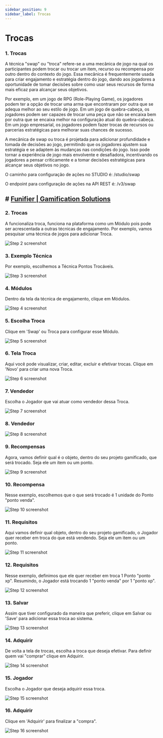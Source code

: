 ```yaml
---
sidebar_position: 9
sidebar_label: Trocas
---
```


# Trocas



### 1. Trocas

A técnica "swap" ou "troca" refere-se a uma mecânica de jogo na qual os participantes podem trocar ou trocar um item, recurso ou recompensa por outro dentro do contexto do jogo. Essa mecânica é frequentemente usada para criar engajamento e estratégia dentro do jogo, dando aos jogadores a oportunidade de tomar decisões sobre como usar seus recursos de forma mais eficaz para alcançar seus objetivos.

Por exemplo, em um jogo de RPG (Role-Playing Game), os jogadores podem ter a opção de trocar uma arma que encontraram por outra que se adequa melhor ao seu estilo de jogo. Em um jogo de quebra-cabeça, os jogadores podem ser capazes de trocar uma peça que não se encaixa bem por outra que se encaixa melhor na configuração atual do quebra-cabeça. Em um jogo empresarial, os jogadores podem fazer trocas de recursos ou parcerias estratégicas para melhorar suas chances de sucesso.

A mecânica de swap ou troca é projetada para adicionar profundidade e tomada de decisões ao jogo, permitindo que os jogadores ajustem sua estratégia e se adaptem às mudanças nas condições do jogo. Isso pode tornar a experiência de jogo mais envolvente e desafiadora, incentivando os jogadores a pensar criticamente e a tomar decisões estratégicas para alcançar seus objetivos no jogo.

O caminho para configuração de ações no STUDIO é: /studio/swap

O endpoint para configuração de ações na API REST é: /v3/swap



## # [Funifier | Gamification Solutions](https://my.funifier.com/studio/technique)


### 2. Trocas

A funcionaliza troca, funciona na plataforma como um Módulo pois pode ser acrescentada a outras técnicas de engajamento. Por exemplo, vamos pesquisar uma técnica de jogos para adicionar Troca.

![Step 2 screenshot](https://images.tango.us/workflows/49df2559-44fc-4e4a-889c-0a48520d143d/steps/486ebf5a-acf1-4730-b9f6-bcc9c44c18b3/64524968-5dd9-4443-bc5a-df1df47731fc.png?crop=focalpoint&fit=crop&fp-x=0.5000&fp-y=0.5000&w=1200&border=2%2CF4F2F7&border-radius=8%2C8%2C8%2C8&border-radius-inner=8%2C8%2C8%2C8&blend-align=bottom&blend-mode=normal&blend-x=0&blend-w=1200&blend64=aHR0cHM6Ly9pbWFnZXMudGFuZ28udXMvc3RhdGljL21hZGUtd2l0aC10YW5nby13YXRlcm1hcmstdjIucG5n&mark-x=838&mark-y=280&m64=aHR0cHM6Ly9pbWFnZXMudGFuZ28udXMvc3RhdGljL2JsYW5rLnBuZz9tYXNrPWNvcm5lcnMmYm9yZGVyPTQlMkNGRjc0NDImdz0yODEmaD00OSZmaXQ9Y3JvcCZjb3JuZXItcmFkaXVzPTEw)


### 3. Exemplo Técnica

Por exemplo, escolhemos a Técnica Pontos Trocáveis.

![Step 3 screenshot](https://images.tango.us/workflows/49df2559-44fc-4e4a-889c-0a48520d143d/steps/93b1f3dd-feb8-4a76-a091-54e97dcce9c4/e2fa1374-2ce2-4743-a758-66b8bfd5c885.png?crop=focalpoint&fit=crop&fp-x=0.5000&fp-y=0.5000&w=1200&border=2%2CF4F2F7&border-radius=8%2C8%2C8%2C8&border-radius-inner=8%2C8%2C8%2C8&blend-align=bottom&blend-mode=normal&blend-x=0&blend-w=1200&blend64=aHR0cHM6Ly9pbWFnZXMudGFuZ28udXMvc3RhdGljL21hZGUtd2l0aC10YW5nby13YXRlcm1hcmstdjIucG5n&mark-x=1081&mark-y=521&m64=aHR0cHM6Ly9pbWFnZXMudGFuZ28udXMvc3RhdGljL2JsYW5rLnBuZz9tYXNrPWNvcm5lcnMmYm9yZGVyPTQlMkNGRjc0NDImdz01MSZoPTQ3JmZpdD1jcm9wJmNvcm5lci1yYWRpdXM9MTA%3D)


### 4. Módulos

Dentro da tela da técnica de engajamento, clique em Módulos.

![Step 4 screenshot](https://images.tango.us/workflows/49df2559-44fc-4e4a-889c-0a48520d143d/steps/42627283-4ba2-4aa5-926b-46f9e3e49581/5dc9cc1b-6e51-4ab7-9a5e-220d078d6c68.png?crop=focalpoint&fit=crop&fp-x=0.5000&fp-y=0.5000&w=1200&border=2%2CF4F2F7&border-radius=8%2C8%2C8%2C8&border-radius-inner=8%2C8%2C8%2C8&blend-align=bottom&blend-mode=normal&blend-x=0&blend-w=1200&blend64=aHR0cHM6Ly9pbWFnZXMudGFuZ28udXMvc3RhdGljL21hZGUtd2l0aC10YW5nby13YXRlcm1hcmstdjIucG5n&mark-x=1021&mark-y=300&m64=aHR0cHM6Ly9pbWFnZXMudGFuZ28udXMvc3RhdGljL2JsYW5rLnBuZz9tYXNrPWNvcm5lcnMmYm9yZGVyPTQlMkNGRjc0NDImdz0xNDgmaD02NiZmaXQ9Y3JvcCZjb3JuZXItcmFkaXVzPTEw)


### 5. Escolha Troca

Clique em 'Swap' ou Troca para configurar esse Módulo.

![Step 5 screenshot](https://images.tango.us/workflows/49df2559-44fc-4e4a-889c-0a48520d143d/steps/0d2c6674-aeda-41d9-a038-5011a50a5816/735d9575-81b4-4a17-baa1-e9ef0cb4bd4d.png?crop=focalpoint&fit=crop&fp-x=0.5000&fp-y=0.5000&w=1200&border=2%2CF4F2F7&border-radius=8%2C8%2C8%2C8&border-radius-inner=8%2C8%2C8%2C8&blend-align=bottom&blend-mode=normal&blend-x=0&blend-w=1200&blend64=aHR0cHM6Ly9pbWFnZXMudGFuZ28udXMvc3RhdGljL21hZGUtd2l0aC10YW5nby13YXRlcm1hcmstdjIucG5n&mark-x=1022&mark-y=555&m64=aHR0cHM6Ly9pbWFnZXMudGFuZ28udXMvc3RhdGljL2JsYW5rLnBuZz9tYXNrPWNvcm5lcnMmYm9yZGVyPTQlMkNGRjc0NDImdz0xNTQmaD0zMyZmaXQ9Y3JvcCZjb3JuZXItcmFkaXVzPTEw)


### 6. Tela Troca

Aqui você pode visualizar, criar, editar, excluir e efetivar trocas. Clique em 'Novo' para criar uma nova Troca.

![Step 6 screenshot](https://images.tango.us/workflows/49df2559-44fc-4e4a-889c-0a48520d143d/steps/a43cb180-7c2d-487b-acbf-41b2ded5be5d/749de271-2820-4f05-a6b5-01dee8b09632.png?crop=focalpoint&fit=crop&fp-x=0.2440&fp-y=0.2313&fp-z=2.7023&w=1200&border=2%2CF4F2F7&border-radius=8%2C8%2C8%2C8&border-radius-inner=8%2C8%2C8%2C8&blend-align=bottom&blend-mode=normal&blend-x=0&blend-w=1200&blend64=aHR0cHM6Ly9pbWFnZXMudGFuZ28udXMvc3RhdGljL21hZGUtd2l0aC10YW5nby13YXRlcm1hcmstdjIucG5n&mark-x=486&mark-y=267&m64=aHR0cHM6Ly9pbWFnZXMudGFuZ28udXMvc3RhdGljL2JsYW5rLnBuZz9tYXNrPWNvcm5lcnMmYm9yZGVyPTYlMkNGRjc0NDImdz0yMjcmaD0xMjEmZml0PWNyb3AmY29ybmVyLXJhZGl1cz0xMA%3D%3D)


### 7. Vendedor

Escolha o Jogador que vai atuar como vendedor dessa Troca.

![Step 7 screenshot](https://images.tango.us/workflows/49df2559-44fc-4e4a-889c-0a48520d143d/steps/40bf3e14-ffab-47a2-8a77-ea586ecf71ac/aa71628d-abe7-46b3-bbda-664990c60211.png?crop=focalpoint&fit=crop&fp-x=0.5000&fp-y=0.5000&w=1200&border=2%2CF4F2F7&border-radius=8%2C8%2C8%2C8&border-radius-inner=8%2C8%2C8%2C8&blend-align=bottom&blend-mode=normal&blend-x=0&blend-w=1200&blend64=aHR0cHM6Ly9pbWFnZXMudGFuZ28udXMvc3RhdGljL21hZGUtd2l0aC10YW5nby13YXRlcm1hcmstdjIucG5n&mark-x=1121&mark-y=144&m64=aHR0cHM6Ly9pbWFnZXMudGFuZ28udXMvc3RhdGljL2JsYW5rLnBuZz9tYXNrPWNvcm5lcnMmYm9yZGVyPTQlMkNGRjc0NDImdz00OCZoPTQ1JmZpdD1jcm9wJmNvcm5lci1yYWRpdXM9MTA%3D)


### 8. Vendedor
![Step 8 screenshot](https://images.tango.us/workflows/49df2559-44fc-4e4a-889c-0a48520d143d/steps/0a3a298a-56e2-4742-aa71-04076317436e/186b3205-bc4c-45bc-bfab-26474aa394e5.png?crop=focalpoint&fit=crop&fp-x=0.5000&fp-y=0.5000&w=1200&border=2%2CF4F2F7&border-radius=8%2C8%2C8%2C8&border-radius-inner=8%2C8%2C8%2C8&blend-align=bottom&blend-mode=normal&blend-x=0&blend-w=1200&blend64=aHR0cHM6Ly9pbWFnZXMudGFuZ28udXMvc3RhdGljL21hZGUtd2l0aC10YW5nby13YXRlcm1hcmstdjIucG5n&mark-x=214&mark-y=525&m64=aHR0cHM6Ly9pbWFnZXMudGFuZ28udXMvc3RhdGljL2JsYW5rLnBuZz9tYXNrPWNvcm5lcnMmYm9yZGVyPTQlMkNGRjc0NDImdz04NSZoPTQ1JmZpdD1jcm9wJmNvcm5lci1yYWRpdXM9MTA%3D)


### 9. Recompensas

Agora, vamos definir qual é o objeto, dentro do seu projeto gamificado, que será trocado. Seja ele um item ou um ponto.

![Step 9 screenshot](https://images.tango.us/workflows/49df2559-44fc-4e4a-889c-0a48520d143d/steps/21e32dae-72d7-47a5-8272-6cbb6240186c/ecf6cda0-04e3-4a19-8c81-250c5f43b299.png?crop=focalpoint&fit=crop&fp-x=0.5000&fp-y=0.5000&w=1200&border=2%2CF4F2F7&border-radius=8%2C8%2C8%2C8&border-radius-inner=8%2C8%2C8%2C8&blend-align=bottom&blend-mode=normal&blend-x=0&blend-w=1200&blend64=aHR0cHM6Ly9pbWFnZXMudGFuZ28udXMvc3RhdGljL21hZGUtd2l0aC10YW5nby13YXRlcm1hcmstdjIucG5n&mark-x=1121&mark-y=315&m64=aHR0cHM6Ly9pbWFnZXMudGFuZ28udXMvc3RhdGljL2JsYW5rLnBuZz9tYXNrPWNvcm5lcnMmYm9yZGVyPTQlMkNGRjc0NDImdz00OCZoPTQ1JmZpdD1jcm9wJmNvcm5lci1yYWRpdXM9MTA%3D)


### 10. Recompensa

Nesse exemplo, escolhemos que o que será trocado é 1 unidade do Ponto "ponto venda".

![Step 10 screenshot](https://images.tango.us/workflows/49df2559-44fc-4e4a-889c-0a48520d143d/steps/93d1df69-007e-4827-861c-dfbc51c94eda/583ea4d9-9c8d-4b6c-9bab-0ea666ec91ad.png?crop=focalpoint&fit=crop&fp-x=0.5000&fp-y=0.5000&w=1200&border=2%2CF4F2F7&border-radius=8%2C8%2C8%2C8&border-radius-inner=8%2C8%2C8%2C8&blend-align=bottom&blend-mode=normal&blend-x=0&blend-w=1200&blend64=aHR0cHM6Ly9pbWFnZXMudGFuZ28udXMvc3RhdGljL21hZGUtd2l0aC10YW5nby13YXRlcm1hcmstdjIucG5n&mark-x=831&mark-y=364&m64=aHR0cHM6Ly9pbWFnZXMudGFuZ28udXMvc3RhdGljL2JsYW5rLnBuZz9tYXNrPWNvcm5lcnMmYm9yZGVyPTQlMkNGRjc0NDImdz0zMzMmaD00NiZmaXQ9Y3JvcCZjb3JuZXItcmFkaXVzPTEw)


### 11. Requisitos

Aqui vamos definir qual objeto, dentro do seu projeto gamificado, o Jogador quer receber em troca do que está vendendo. Seja ele um item ou um ponto.

![Step 11 screenshot](https://images.tango.us/workflows/49df2559-44fc-4e4a-889c-0a48520d143d/steps/664db51e-75ab-4b32-a9ae-d1b4f9d74d44/552d8bc7-9add-4070-8e6a-c579ea29ef86.png?crop=focalpoint&fit=crop&fp-x=0.5000&fp-y=0.5000&w=1200&border=2%2CF4F2F7&border-radius=8%2C8%2C8%2C8&border-radius-inner=8%2C8%2C8%2C8&blend-align=bottom&blend-mode=normal&blend-x=0&blend-w=1200&blend64=aHR0cHM6Ly9pbWFnZXMudGFuZ28udXMvc3RhdGljL21hZGUtd2l0aC10YW5nby13YXRlcm1hcmstdjIucG5n&mark-x=1121&mark-y=400&m64=aHR0cHM6Ly9pbWFnZXMudGFuZ28udXMvc3RhdGljL2JsYW5rLnBuZz9tYXNrPWNvcm5lcnMmYm9yZGVyPTQlMkNGRjc0NDImdz00OCZoPTQ1JmZpdD1jcm9wJmNvcm5lci1yYWRpdXM9MTA%3D)


### 12. Requisitos

Nesse exemplo, definimos que ele quer receber em troca 1 Ponto "ponto xp". Resumindo, o Jogador está trocando 1 "ponto venda" por 1 "ponto xp".

![Step 12 screenshot](https://images.tango.us/workflows/49df2559-44fc-4e4a-889c-0a48520d143d/steps/16b36dea-537b-4cba-aec9-b6eca2dba172/84f6681e-ed57-4f0d-9a8c-1fb763ef5da5.png?crop=focalpoint&fit=crop&fp-x=0.5789&fp-y=0.5655&fp-z=1.1857&w=1200&border=2%2CF4F2F7&border-radius=8%2C8%2C8%2C8&border-radius-inner=8%2C8%2C8%2C8&blend-align=bottom&blend-mode=normal&blend-x=0&blend-w=1200&blend64=aHR0cHM6Ly9pbWFnZXMudGFuZ28udXMvc3RhdGljL21hZGUtd2l0aC10YW5nby13YXRlcm1hcmstdjIucG5n&mark-x=762&mark-y=420&m64=aHR0cHM6Ly9pbWFnZXMudGFuZ28udXMvc3RhdGljL2JsYW5rLnBuZz9tYXNrPWNvcm5lcnMmYm9yZGVyPTYlMkNGRjc0NDImdz0zOTUmaD01NSZmaXQ9Y3JvcCZjb3JuZXItcmFkaXVzPTEw)


### 13. Salvar

Assim que tiver configurado da maneira que preferir, clique em Salvar ou 'Save' para adicionar essa troca ao sistema.

![Step 13 screenshot](https://images.tango.us/workflows/49df2559-44fc-4e4a-889c-0a48520d143d/steps/498955ca-6fe6-4667-8e25-ce7afa2cd2b1/90583247-5379-4e8c-85f9-9b3e60cd45a2.png?crop=focalpoint&fit=crop&fp-x=0.2863&fp-y=0.9101&fp-z=2.8319&w=1200&border=2%2CF4F2F7&border-radius=8%2C8%2C8%2C8&border-radius-inner=8%2C8%2C8%2C8&blend-align=bottom&blend-mode=normal&blend-x=0&blend-w=1200&blend64=aHR0cHM6Ly9pbWFnZXMudGFuZ28udXMvc3RhdGljL21hZGUtd2l0aC10YW5nby13YXRlcm1hcmstdjIucG5n&mark-x=510&mark-y=424&m64=aHR0cHM6Ly9pbWFnZXMudGFuZ28udXMvc3RhdGljL2JsYW5rLnBuZz9tYXNrPWNvcm5lcnMmYm9yZGVyPTYlMkNGRjc0NDImdz0xODEmaD0xMjcmZml0PWNyb3AmY29ybmVyLXJhZGl1cz0xMA%3D%3D)


### 14. Adquirir

De volta a tela de trocas, escolha a troca que deseja efetivar. Para definir quem vai "comprar" clique em Adquirir.

![Step 14 screenshot](https://images.tango.us/workflows/49df2559-44fc-4e4a-889c-0a48520d143d/steps/a8abcb62-e327-4eb6-9d95-c86d6caa4336/692dd050-85f8-4100-8125-b66978f0366f.png?crop=focalpoint&fit=crop&fp-x=0.9241&fp-y=0.5268&fp-z=2.7135&w=1200&border=2%2CF4F2F7&border-radius=8%2C8%2C8%2C8&border-radius-inner=8%2C8%2C8%2C8&blend-align=bottom&blend-mode=normal&blend-x=0&blend-w=1200&blend64=aHR0cHM6Ly9pbWFnZXMudGFuZ28udXMvc3RhdGljL21hZGUtd2l0aC10YW5nby13YXRlcm1hcmstdjIucG5n&mark-x=841&mark-y=266&m64=aHR0cHM6Ly9pbWFnZXMudGFuZ28udXMvc3RhdGljL2JsYW5rLnBuZz9tYXNrPWNvcm5lcnMmYm9yZGVyPTYlMkNGRjc0NDImdz0yMjQmaD0xMjImZml0PWNyb3AmY29ybmVyLXJhZGl1cz0xMA%3D%3D)


### 15. Jogador

Escolha o Jogador que deseja adquirir essa troca.

![Step 15 screenshot](https://images.tango.us/workflows/49df2559-44fc-4e4a-889c-0a48520d143d/steps/2eeaa6ea-9df8-4bf4-98c6-2fa904fdaa34/708aef16-0bc2-4885-aa80-d4417a7ce37d.png?crop=focalpoint&fit=crop&fp-x=0.5000&fp-y=0.5000&w=1200&border=2%2CF4F2F7&border-radius=8%2C8%2C8%2C8&border-radius-inner=8%2C8%2C8%2C8&blend-align=bottom&blend-mode=normal&blend-x=0&blend-w=1200&blend64=aHR0cHM6Ly9pbWFnZXMudGFuZ28udXMvc3RhdGljL21hZGUtd2l0aC10YW5nby13YXRlcm1hcmstdjIucG5n&mark-x=914&mark-y=206&m64=aHR0cHM6Ly9pbWFnZXMudGFuZ28udXMvc3RhdGljL2JsYW5rLnBuZz9tYXNrPWNvcm5lcnMmYm9yZGVyPTQlMkNGRjc0NDImdz00OCZoPTQ1JmZpdD1jcm9wJmNvcm5lci1yYWRpdXM9MTA%3D)


### 16. Adquirir

Clique em 'Adquirir' para finalizar a "compra".

![Step 16 screenshot](https://images.tango.us/workflows/49df2559-44fc-4e4a-889c-0a48520d143d/steps/56002719-f924-4a5c-88b7-cd68d554ee35/b7cd9099-a59b-4b4d-833f-5c30950edeb5.png?crop=focalpoint&fit=crop&fp-x=0.5000&fp-y=0.5000&w=1200&border=2%2CF4F2F7&border-radius=8%2C8%2C8%2C8&border-radius-inner=8%2C8%2C8%2C8&blend-align=bottom&blend-mode=normal&blend-x=0&blend-w=1200&blend64=aHR0cHM6Ly9pbWFnZXMudGFuZ28udXMvc3RhdGljL21hZGUtd2l0aC10YW5nby13YXRlcm1hcmstdjIucG5n&mark-x=206&mark-y=384&m64=aHR0cHM6Ly9pbWFnZXMudGFuZ28udXMvc3RhdGljL2JsYW5rLnBuZz9tYXNrPWNvcm5lcnMmYm9yZGVyPTQlMkNGRjc0NDImdz05OSZoPTQ1JmZpdD1jcm9wJmNvcm5lci1yYWRpdXM9MTA%3D)
